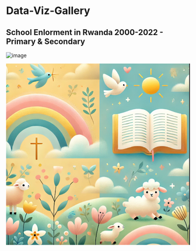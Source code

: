 # Data-Viz-Gallery

## School Enlorment in Rwanda 2000-2022 - Primary & Secondary
![image](https://github.com/user-attachments/assets/10f7d5b5-c26c-4e05-9bb2-5244b2f8fe84)

![image](images/bg.PNG)
